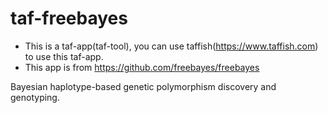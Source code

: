 # taf-freebayes

- This is a taf-app(taf-tool), you can use taffish(https://www.taffish.com) to use this taf-app.
- This app is from https://github.com/freebayes/freebayes

Bayesian haplotype-based genetic polymorphism discovery and genotyping.
